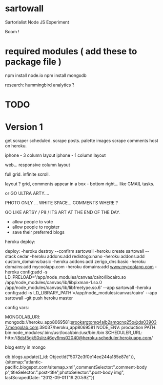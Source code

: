 sartowall
=========

Sartorialist Node JS Experiment


Boom !


required modules ( add these to package file )
=========

npm install node.io
npm install mongodb



research:
hummingbird analytics ? 



TODO
========
Version 1
========

get scraper scheduled.
scrape posts.
palette images
scrape comments
host on heroku.

iphone - 3 column layout
iphone - 1 column layout

web... responsive column layout

full grid.
infinite scroll.

layout ? 
grid, comments appear in a box - bottom right... like GMAIL tasks.

or GO ULTRA ARTY....

PHOTO ONLY ... WHITE SPACE... COMMENTS WHERE ?

GO LIKE ARTSY / P8 / ITS ART AT THE END OF THE DAY.

- allow people to vote
- allow people to register
- save their preferred blogs



heroku deploy:

deploy:
    -heroku destroy --confirm sartowall
    -heroku create sartowall --stack cedar
    -heroku addons:add redistogo:nano
    -heroku addons:add custom_domains:basic
    -heroku addons:add zerigo_dns:basic
    -heroku domains:add mycoolapp.com
    -heroku domains:add www.mycoolapp.com
    -heroku config:add -s LD_PRELOAD='/app/node_modules/canvas/cairo/libcairo.so /app/node_modules/canvas/lib/libpixman-1.so.0 /app/node_modules/canvas/lib/libfreetype.so.6' --app sartowall
    -heroku config:add -s LD_LIBRARY_PATH'=/app/node_modules/canvas/cairo' --app sartowall
    -git push heroku master



config vars:


MONGOLAB_URI:  mongodb://heroku_app8069581:srooksrgtomq4alb2amqcnq25o@ds039037.mongolab.com:39037/heroku_app8069581
NODE_ENV:      production
PATH:          bin:node_modules/.bin:/usr/local/bin:/usr/bin:/bin
SCHEDULER_URL: http://8dsf5gk50slrz46oy9ms02040@heroku-scheduler.herokuapp.com/



blog entry in mongo

 db.blogs.update({_id: ObjectId("5072e3f0e14ee244a185e87d")},{sitemap:"atlantic-pacific.blogspot.com/sitemap.xml",commentSelector:".comment-body p",titleSelector:".post-title",photoSelector:".post-body img", lastScrapedDate: "2012-09-01T19:20:59Z"})

